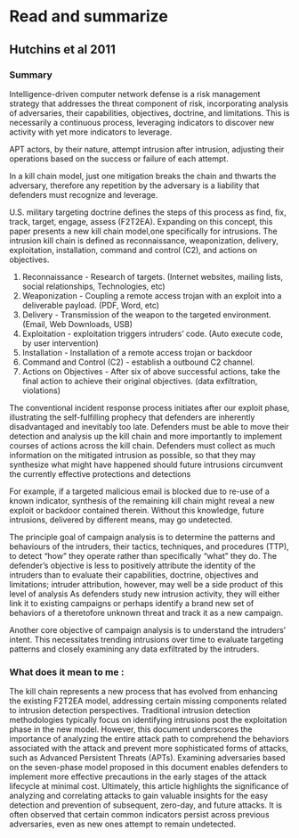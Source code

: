 # Read and summarize
## Hutchins et al 2011
### Summary
 
Intelligence-driven computer network defense is a risk management strategy that addresses the threat component of risk, incorporating analysis of adversaries, their capabilities, objectives, doctrine, and limitations. This is necessarily a continuous process, leveraging indicators to discover new activity with yet more indicators to leverage.
 
APT actors, by their nature, attempt intrusion after intrusion, adjusting their operations based on the success or failure of each attempt.
 
In a kill chain model, just one mitigation breaks the chain and thwarts the adversary, therefore any repetition by the adversary is a liability that defenders must recognize and leverage.
 
U.S. military targeting doctrine defines the steps of this process as find, fix, track, target, engage, assess (F2T2EA).
Expanding on this concept, this paper presents a new kill chain model,one specifically for intrusions.
The intrusion kill chain is defined as reconnaissance, weaponization, delivery, exploitation, installation, command and control (C2), and actions on objectives.
 
1.	Reconnaissance - Research of targets. (Internet websites, mailing lists, social relationships, Technologies, etc)
2.	Weaponization - Coupling a remote access trojan with an exploit into a deliverable payload. (PDF, Word, etc)
3.	Delivery - Transmission of the weapon to the targeted environment. (Email, Web Downloads, USB)
4.	Exploitation - exploitation triggers intruders’ code. (Auto execute code, by user intervention)
5.	Installation - Installation of a remote access trojan or backdoor
6.	Command and Control (C2)  - establish a outbound C2 channel.
7.	Actions on Objectives - After six of above successful actions, take the final action to achieve their original objectives. (data exfiltration, violations)
 
The conventional incident response process initiates after our exploit phase, illustrating the self-fulfilling prophecy that defenders are inherently disadvantaged and inevitably too late. Defenders must be able to move their detection and analysis up the kill chain and more importantly to implement courses of actions across the kill chain. Defenders must collect as much information on the mitigated intrusion as possible, so that they may synthesize what might have happened should future intrusions circumvent the currently effective protections and detections
 
For example, if a targeted malicious email is blocked due to re-use of a known indicator, synthesis of the remaining kill chain might reveal a new exploit or backdoor contained therein. Without this knowledge, future intrusions, delivered by different means, may go undetected.
 
The principle goal of campaign analysis is to determine the patterns and behaviours of the intruders, their tactics, techniques, and procedures (TTP), to detect “how” they operate rather than specifically “what” they do.
The defender’s objective is less to positively attribute the identity of the intruders than to evaluate their capabilities, doctrine, objectives and limitations; intruder attribution, however, may well be a side product of this level of analysis
As defenders study new intrusion activity, they will either link it to existing campaigns or perhaps identify a brand new set of behaviors of a theretofore unknown threat and track it as a new campaign.
 
Another core objective of campaign analysis is to understand the intruders’ intent. This necessitates trending intrusions over time to evaluate targeting patterns and closely examining any data exfiltrated by the intruders.
 
 
### What does it mean to me :
 
The kill chain represents a new process that has evolved from enhancing the existing F2T2EA model, addressing certain missing components related to intrusion detection perspectives. 
Traditional intrusion detection methodologies typically focus on identifying intrusions post the exploitation phase in the new model. However, this document underscores the importance of analyzing the entire attack path to comprehend the behaviors associated with the attack and prevent more sophisticated forms of attacks, such as Advanced Persistent Threats (APTs). Examining adversaries based on the seven-phase model proposed in this document enables defenders to implement more effective precautions in the early stages of the attack lifecycle at minimal cost. Ultimately, this article highlights the significance of analyzing and correlating attacks to gain valuable insights for the easy detection and prevention of subsequent, zero-day, and future attacks. It is often observed that certain common indicators persist across previous adversaries, even as new ones attempt to remain undetected.


